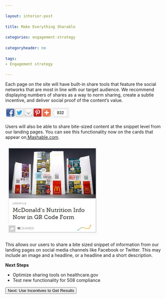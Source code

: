 ```yaml
---

layout: interior-post

title: Make Everything Sharable

categories: engagement-strategy

categoryheader: no

tags:
- Engagement strategy

--- 
```


<p>Each page on the site will have built-in share tools that feature the social networks that are most in line with our target audience. We recommend displaying numbers of shares as a way to norm sharing, create a subtle incentive, and deliver social proof of the content’s value.</p>
<p><a href="../../images/share-tools.jpg"><img width="204" height="35" src="../../images/share-tools.jpg" alt="share-tools" class="alignnone  wp-image-1479"></a></p>
<p>Users will also be able to share bite-sized content at the snippet level from our landing pages. You can see this functionality now on the cards that appear on<a href="http://mashable.com/"> Mashable.com</a>.</p>
<p><a href="../../images/mashable-share.jpg"><img width="294" height="292" src="../../images/mashable-share.jpg" alt="mashable-share" class="alignnone  wp-image-1480"></a></p>
<p>This allows our users to share a bite sized snippet of information from our landing pages on social media channels like Facebook or Twitter. This may include an image and a headline, or a headline and a short description.</p>
<div class="alert alert-info "><strong>Next Steps</strong><p></p>
<ul>
<li dir="ltr">Optimize sharing tools on healthcare.gov</li>
<li dir="ltr">Test new functionality for 508 compliance</li>
</ul>
</div>
<div class="article-end"><a href="/engagement-recommendations/use-incentives-get-results/" title="Use Incentives to Get Results"><button type="button" class="btn btn-large">Next: Use Incentives to Get Results</button></a></div>
